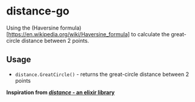 # distance-go

Using the (Haversine formula)[https://en.wikipedia.org/wiki/Haversine_formula] to calculate the
great-circle distance between 2 points.

## Usage

 - `distance.GreatCircle()` - returns the great-circle distance between 2 points

**Inspiration from [_distance_ - an elixir library](https://github.com/pkinney/distance)**
